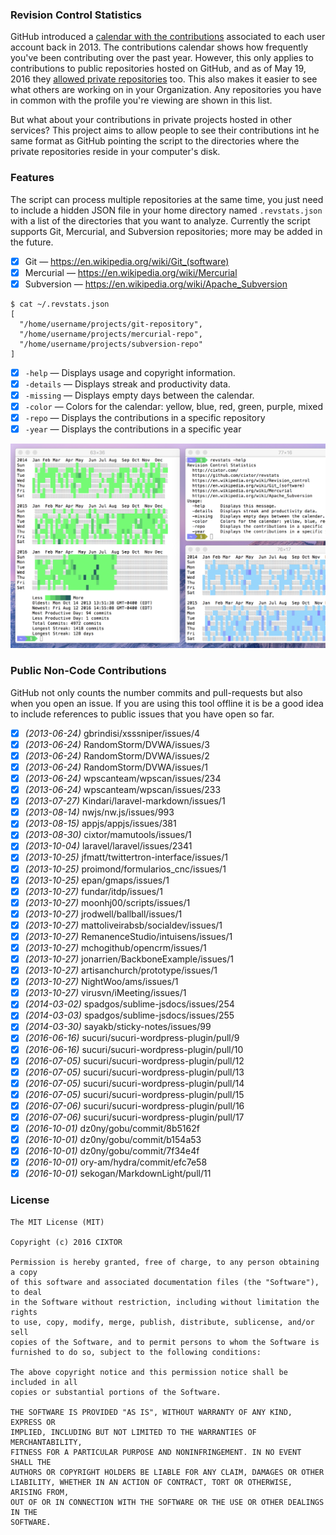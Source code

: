 ### Revision Control Statistics

GitHub introduced a [calendar with the contributions](https://github.com/blog/1360-introducing-contributions) associated to each user account back in 2013. The contributions calendar shows how frequently you've been contributing over the past year. However, this only applies to contributions to public repositories hosted on GitHub, and as of May 19, 2016 they [allowed private repositories](https://github.com/blog/2173-more-contributions-on-your-profile) too. This also makes it easier to see what others are working on in your Organization. Any repositories you have in common with the profile you're viewing are shown in this list.

But what about your contributions in private projects hosted in other services? This project aims to allow people to see their contributions int he same format as GitHub pointing the script to the directories where the private repositories reside in your computer's disk.

### Features

The script can process multiple repositories at the same time, you just need to include a hidden JSON file in your home directory named `.revstats.json` with a list of the directories that you want to analyze. Currently the script supports Git, Mercurial, and Subversion repositories; more may be added in the future.

- [x] Git — https://en.wikipedia.org/wiki/Git_(software)
- [x] Mercurial — https://en.wikipedia.org/wiki/Mercurial
- [x] Subversion — https://en.wikipedia.org/wiki/Apache_Subversion

```shell
$ cat ~/.revstats.json
[
  "/home/username/projects/git-repository",
  "/home/username/projects/mercurial-repo",
  "/home/username/projects/subversion-repo"
]
```

- [x] `-help` — Displays usage and copyright information.
- [x] `-details` — Displays streak and productivity data.
- [x] `-missing` — Displays empty days between the calendar.
- [x] `-color` — Colors for the calendar: yellow, blue, red, green, purple, mixed
- [x] `-repo` — Displays the contributions in a specific repository
- [x] `-year` — Displays the contributions in a specific year

![Contribution Calendar](screenshot.png)

### Public Non-Code Contributions

GitHub not only counts the number commits and pull-requests but also when you open an issue. If you are using this tool offline it is be a good idea to include references to public issues that you have open so far.

- [x] _(2013-06-24)_ gbrindisi/xsssniper/issues/4
- [x] _(2013-06-24)_ RandomStorm/DVWA/issues/3
- [x] _(2013-06-24)_ RandomStorm/DVWA/issues/2
- [x] _(2013-06-24)_ RandomStorm/DVWA/issues/1
- [x] _(2013-06-24)_ wpscanteam/wpscan/issues/234
- [x] _(2013-06-24)_ wpscanteam/wpscan/issues/233
- [x] _(2013-07-27)_ Kindari/laravel-markdown/issues/1
- [x] _(2013-08-14)_ nwjs/nw.js/issues/993
- [x] _(2013-08-15)_ appjs/appjs/issues/381
- [x] _(2013-08-30)_ cixtor/mamutools/issues/1
- [x] _(2013-10-04)_ laravel/laravel/issues/2341
- [x] _(2013-10-25)_ jfmatt/twittertron-interface/issues/1
- [x] _(2013-10-25)_ proimond/formularios_cnc/issues/1
- [x] _(2013-10-25)_ epan/gmaps/issues/1
- [x] _(2013-10-27)_ fundar/itdp/issues/1
- [x] _(2013-10-27)_ moonhj00/scripts/issues/1
- [x] _(2013-10-27)_ jrodwell/ballball/issues/1
- [x] _(2013-10-27)_ mattoliveirabsb/socialdev/issues/1
- [x] _(2013-10-27)_ RemanenceStudio/intuisens/issues/1
- [x] _(2013-10-27)_ mchogithub/opencrm/issues/1
- [x] _(2013-10-27)_ jonarrien/BackboneExample/issues/1
- [x] _(2013-10-27)_ artisanchurch/prototype/issues/1
- [x] _(2013-10-27)_ NightWoo/ams/issues/1
- [x] _(2013-10-27)_ virusvn/iMeeting/issues/1
- [x] _(2014-03-02)_ spadgos/sublime-jsdocs/issues/254
- [x] _(2014-03-03)_ spadgos/sublime-jsdocs/issues/255
- [x] _(2014-03-30)_ sayakb/sticky-notes/issues/99
- [x] _(2016-06-16)_ sucuri/sucuri-wordpress-plugin/pull/9
- [x] _(2016-06-16)_ sucuri/sucuri-wordpress-plugin/pull/10
- [x] _(2016-07-05)_ sucuri/sucuri-wordpress-plugin/pull/12
- [x] _(2016-07-05)_ sucuri/sucuri-wordpress-plugin/pull/13
- [x] _(2016-07-05)_ sucuri/sucuri-wordpress-plugin/pull/14
- [x] _(2016-07-05)_ sucuri/sucuri-wordpress-plugin/pull/15
- [x] _(2016-07-06)_ sucuri/sucuri-wordpress-plugin/pull/16
- [x] _(2016-07-06)_ sucuri/sucuri-wordpress-plugin/pull/17
- [x] _(2016-10-01)_ dz0ny/gobu/commit/8b5162f
- [x] _(2016-10-01)_ dz0ny/gobu/commit/b154a53
- [x] _(2016-10-01)_ dz0ny/gobu/commit/7f34e4f
- [x] _(2016-10-01)_ ory-am/hydra/commit/efc7e58
- [x] _(2016-10-01)_ sekogan/MarkdownLight/pull/11

### License

```
The MIT License (MIT)

Copyright (c) 2016 CIXTOR

Permission is hereby granted, free of charge, to any person obtaining a copy
of this software and associated documentation files (the "Software"), to deal
in the Software without restriction, including without limitation the rights
to use, copy, modify, merge, publish, distribute, sublicense, and/or sell
copies of the Software, and to permit persons to whom the Software is
furnished to do so, subject to the following conditions:

The above copyright notice and this permission notice shall be included in all
copies or substantial portions of the Software.

THE SOFTWARE IS PROVIDED "AS IS", WITHOUT WARRANTY OF ANY KIND, EXPRESS OR
IMPLIED, INCLUDING BUT NOT LIMITED TO THE WARRANTIES OF MERCHANTABILITY,
FITNESS FOR A PARTICULAR PURPOSE AND NONINFRINGEMENT. IN NO EVENT SHALL THE
AUTHORS OR COPYRIGHT HOLDERS BE LIABLE FOR ANY CLAIM, DAMAGES OR OTHER
LIABILITY, WHETHER IN AN ACTION OF CONTRACT, TORT OR OTHERWISE, ARISING FROM,
OUT OF OR IN CONNECTION WITH THE SOFTWARE OR THE USE OR OTHER DEALINGS IN THE
SOFTWARE.
```
